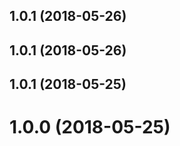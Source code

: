 <a name="1.0.1"></a>
## 1.0.1 (2018-05-26)



<a name="1.0.1"></a>
## 1.0.1 (2018-05-26)



<a name="1.0.1"></a>
## 1.0.1 (2018-05-25)



<a name="1.0.0"></a>
# 1.0.0 (2018-05-25)

